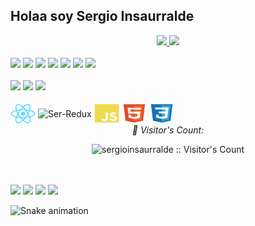 ## Holaa soy Sergio Insaurralde

<div align="center">
  <a href="https://github.com/sergioinsaurralde">
  <img height="125em" src="https://github-readme-stats.vercel.app/api?username=sergioinsaurralde&show_icons=true&theme=dark&include_all_commits=true&count_private=true"/>
  <img height="125em" src="https://github-readme-stats.vercel.app/api/top-langs/?username=sergioinsaurralde&layout=compact&langs_count=7&theme=dark"/>
</div>
<br>
<div>
  <code><a href="https://go.dev/" target="_blank"><img height="50" src="https://www.vectorlogo.zone/logos/golang/golang-ar21.svg"></a></code>
  <code><a href="https://www.python.org/" target="_blank"><img height="50" src="https://www.vectorlogo.zone/logos/python/python-ar21.svg"></a></code>
  <code><a href="https://www.djangoproject.com/" target="_blank"><img height="50" src="https://www.vectorlogo.zone/logos/djangoproject/djangoproject-ar21.svg"></a></code>
  <code><a href="https://www.docker.com/" target="_blank"><img height="50" src="https://www.vectorlogo.zone/logos/docker/docker-ar21.svg"></a></code>
  <code><a href="https://kubernetes.io/" target="_blank"><img height="50" src="https://www.vectorlogo.zone/logos/kubernetes/kubernetes-ar21.svg"></a></code>
  <code><a href="https://www.jenkins.io/" target="_blank"><img height="50" src="https://www.vectorlogo.zone/logos/jenkins/jenkins-ar21.svg"></a></code>
  <code><a href="https://git-scm.com/" target="_blank"><img height="50" src="https://www.vectorlogo.zone/logos/git-scm/git-scm-ar21.svg"></a></code>
</div>
<br>
<div>
  <code><a href="https://www.postgresql.org/" target="_blank"><img height="50" src="https://www.vectorlogo.zone/logos/postgresql/postgresql-ar21.svg"></a></code>
  <code><a href="https://www.mysql.com/" target="_blank"><img height="50" src="https://www.vectorlogo.zone/logos/mysql/mysql-ar21.svg"></a></code>
  <code><a href="https://www.mongodb.com/" target="_blank"><img height="50" src="https://www.vectorlogo.zone/logos/mongodb/mongodb-ar21.svg"></a></code>
</div>
<br>
<div style="display: inline_block">
  <img align="center" alt="Ser-React" height="35" width="40" src="https://raw.githubusercontent.com/devicons/devicon/master/icons/react/react-original.svg">
  <img align="center" alt="Ser-Redux" height="30" width="40" src="https://cdn.jsdelivr.net/gh/devicons/devicon/icons/redux/redux-original.svg" />
  <img align="center" alt="Ser-Js" height="30" width="40" src="https://raw.githubusercontent.com/devicons/devicon/master/icons/javascript/javascript-plain.svg">
  <img align="center" alt="Ser-HTML" height="30" width="40" src="https://raw.githubusercontent.com/devicons/devicon/master/icons/html5/html5-original.svg">
  <img align="center" alt="Ser-CSS" height="30" width="40" src="https://raw.githubusercontent.com/devicons/devicon/master/icons/css3/css3-original.svg">
</div>
<div align="center">
<i>👀 Visitor's Count:</i>
</div>
<div>
  <p align="center"><img src="https://profile-counter.glitch.me/{sergioinsaurralde}/count.svg" alt="sergioinsaurralde :: Visitor's Count" /></p>
<br>
</div>

<div> 
  <br> 
  <code><a href="https://www.instagram.com/serrinsa" target="_blank"><img height="50" src="https://www.vectorlogo.zone/logos/instagram/instagram-ar21.svg"></a></code>
  <code><a href="https://in.linkedin.com/in/" target="_blank"><img height="50" src="https://www.vectorlogo.zone/logos/linkedin/linkedin-ar21.svg"></a></code>
  <code><a href="https://twitter.com/" target="_blank"><img height="50" src="https://www.vectorlogo.zone/logos/twitter/twitter-ar21.svg"></a></code>
  <code><a href="mailto:srinsaurralde@gmail.com" target="_blank"><img height="50" src="https://www.vectorlogo.zone/logos/gmail/gmail-ar21.svg"></a></code>
<br>
 
  ![Snake animation](https://github.com/sergioinsaurralde/sergioinsaurralde/blob/output/github-contribution-grid-snake.svg)
 
</div>
